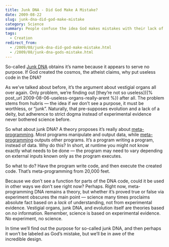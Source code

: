 ```yaml
---
title: Junk DNA - Did God Make A Mistake?
date: 2009-08-22
slug: junk-dna-did-god-make-mistake
category: Science
summary: People confuse the idea God makes mistakes with their lack of understanding. But always when more becomes known, it turns out God was right all along.
tags:
  - Creation
redirect_from:
  - /2009/08/junk-dna-did-god-make-mistake.html
  - /2009/08/junk-dna-gods-mistake.html
---
```




So-called [Junk DNA](http://en.wikipedia.org/wiki/Junk_DNA) obtains it’s
name because it appears to serve no purpose. If God created the cosmos,
the atheist claims, why put useless code in the DNA?

As we’ve talked about before, it’s the argument about vestigial organs
all over again. Only problem, we’re finding out [they’re not so useless]({% post_url 2009-08-06-useless-organs-really-arent %})
after all. The problem stems from hubris — the idea if *we* don’t see a
purpose, it must be worthless, or “junk”. Naturally, that pre-supposes
evolution and a lack of a deity, but adherence to strict dogma instead
of experimental evidence never bothered science before.

So what about junk DNA? A theory proposes it’s really about
[meta-programming](http://www.uncommondescent.com/intelligent-design/metaprogramming-and-dna/).
Most programs manipulate and output data, while
[meta-programming](http://www.ibm.com/developerworks/linux/library/l-metaprog1.html)
outputs other programs. It’s a program writing a program, instead of
data. Why do this? In short, at runtime you might not know exactly what
needs to be done — the program may need to vary depending on external
inputs known only as the program executes.

So what to do? Have the program write code, and then execute the created
code. That’s meta-programming from 20,000 feet.

Because we don’t see a function for parts of the DNA code, could it be
used in other ways we don’t see right now? Perhaps. Right now,
meta-programming DNA remains a theory, but whether it’s proved true or
false via experiment obscures the main point — science many times
proclaims absolute fact based on a *lack* of understanding, not from
experimental evidence. Vestigial organs, junk DNA, and evolution itself
are theories based on *no* information. Remember, science is based on
experimental evidence. No experiment, no science.

In time we’ll find out the purpose for so-called junk DNA, and then
perhaps it won’t be labeled as God’s mistake, but we’ll be in awe of the
incredible design.
